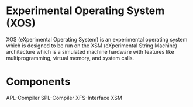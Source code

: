Experimental Operating System (XOS)
===================================

XOS (eXperimental Operating System) is an experimental operating system which is designed to be run on the XSM (eXperimental String Machine) 
architecture which is a simulated machine hardware with features like multiprogramming, virtual memory, and system calls. 


Components
==========
APL-Compiler
SPL-Compiler
XFS-Interface
XSM
